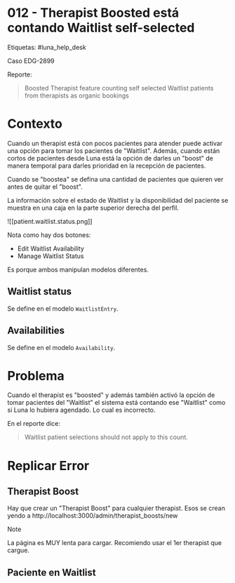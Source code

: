 # 012 - Therapist Boosted está contando Waitlist self-selected

Etiquetas: #luna_help_desk 

Caso EDG-2899

Reporte:

> Boosted Therapist feature counting self selected Waitlist patients from therapists as organic bookings

# Contexto

Cuando un therapist está con pocos pacientes para atender puede activar una opción para tomar los pacientes de "Waitlist". Además, cuando están cortos de pacientes desde Luna está la opción de darles un "boost" de manera temporal para darles prioridad en la recepción de pacientes.

Cuando se "boostea" se defina una cantidad de pacientes que quieren ver antes de quitar el "boost".

La información sobre el estado de Waitlist y la disponibilidad del paciente se muestra en una caja en la parte superior derecha del perfil.

![[patient.waitlist.status.png]]

Nota como hay dos botones:

- Edit Waitlist Availability
- Manage Waitlist Status

Es porque ambos manipulan modelos diferentes.

## Waitlist status

Se define en el modelo `WaitlistEntry`.

## Availabilities

Se define en el modelo `Availability`.

# Problema

Cuando el therapist es "boosted" y además también activó la opción de tomar pacientes del "Waitlist" el sistema está contando ese "Waitlist" como si Luna lo hubiera agendado. Lo cual es incorrecto.

En el reporte dice:
> Waitlist patient selections should not apply to this count.

# Replicar Error

## Therapist Boost

Hay que crear un "Therapist Boost" para cualquier therapist. Esos se crean yendo a http://localhost:3000/admin/therapist_boosts/new

> [!Note]
> La página es MUY lenta para cargar. Recomiendo usar el 1er therapist que cargue.

## Paciente en Waitlist

